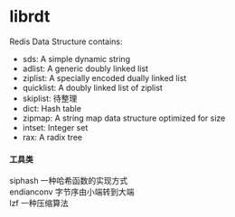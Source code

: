 # librdt
Redis Data Structure contains:  
-   sds: A simple dynamic string
-   adlist: A generic doubly linked list
-   ziplist: A specially encoded dually linked list
-   quicklist: A doubly linked list of ziplist
-   skiplist: 待整理
-   dict: Hash table
-   zipmap: A string map data structure optimized for size
-   intset: Integer set
-   rax: A radix tree

#### 工具类
siphash 一种哈希函数的实现方式  
endianconv 字节序由小端转到大端  
lzf 一种压缩算法  

